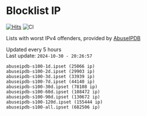 # Blocklist IP

[![Hits](https://hits.seeyoufarm.com/api/count/incr/badge.svg?url=https%3A%2F%2Fgithub.com%2Fborestad%2Fblocklist-ip%2F&count_bg=%2379C83D&title_bg=%23555555&icon=&icon_color=%23E7E7E7&title=hits&edge_flat=false)](https://hits.seeyoufarm.com)  ![CI](https://img.shields.io/github/workflow/status/borestad/blocklist-ip/CI?style=flat-square)

Lists with worst IPv4 offenders, provided by [AbuseIPDB](https://www.abuseipdb.com/)

<!-- FOOTER-PLACEHOLDER -->
Updated every 5 hours<br>
Last update: `2024-10-30 - 20:26:57`
```
abuseipdb-s100-1d.ipset (25066 ip)
abuseipdb-s100-2d.ipset (29903 ip)
abuseipdb-s100-3d.ipset (33939 ip)
abuseipdb-s100-7d.ipset (44140 ip)
abuseipdb-s100-30d.ipset (78108 ip)
abuseipdb-s100-60d.ipset (108472 ip)
abuseipdb-s100-90d.ipset (130672 ip)
abuseipdb-s100-120d.ipset (155444 ip)
abuseipdb-s100-all.ipset (682506 ip)
```
